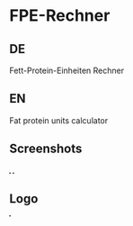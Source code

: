 # FPE-Rechner
## DE
Fett-Protein-Einheiten Rechner

## EN
Fat protein units calculator

## Screenshots
<img src="" border="1" alt="" />
<img src="" border="1" alt="" />


## Logo
<img src="http://www.bilder-upload.eu/thumb/5ca473-1474374895.png" border="1" alt="" />
